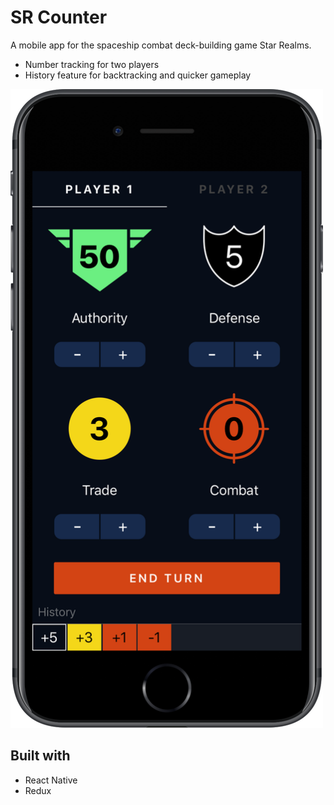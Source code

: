 # SR Counter

A mobile app for the spaceship combat deck-building game Star Realms.

* Number tracking for two players
* History feature for backtracking and quicker gameplay


<img src="images/iPhone6-Player1Screen-d41d8cd98f00b204e9800998ecf8427e_framed.png" width=500>

## Built with

* React Native
* Redux
